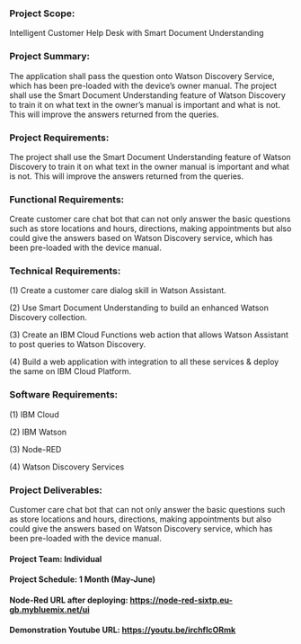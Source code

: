 ### Project Scope: 
Intelligent Customer Help Desk with Smart Document Understanding

### Project Summary: 
The application shall pass the question onto Watson Discovery Service, which has been pre-loaded with the device’s owner manual. The project shall use the Smart Document Understanding feature of Watson Discovery to train it on what text in the owner’s manual is important and what is not. This will improve the answers returned from the queries.

### Project Requirements: 
The project shall use the Smart Document Understanding feature of Watson Discovery to train it on what text in the owner manual is important and what is not. This will improve the answers returned from the queries.

### Functional Requirements: 
Create customer care chat bot that can not only answer the basic questions such as store locations and hours, directions, making appointments but also could give the answers based on Watson Discovery service, which has been pre-loaded with the device manual.


### Technical Requirements:
 
(1) Create a customer care dialog skill in Watson Assistant.

(2) Use Smart Document Understanding to build an enhanced Watson Discovery collection.

(3) Create an IBM Cloud Functions web action that allows Watson Assistant to post queries to Watson Discovery.

(4) Build a web application with integration to all these services & deploy the same on IBM Cloud Platform.

### Software Requirements: 

(1) IBM Cloud

(2) IBM Watson

(3) Node-RED

(4) Watson Discovery Services

### Project Deliverables: 
Customer care chat bot that can not only answer the basic questions such as store locations and hours, directions, making appointments but also could give the answers based on Watson Discovery service, which has been pre-loaded with the device manual.

#### Project Team: Individual

#### Project Schedule: 1 Month (May-June)

#### Node-Red URL after deploying: <https://node-red-sixtp.eu-gb.mybluemix.net/ui>

#### Demonstration Youtube URL: <https://youtu.be/irchfIcORmk>

